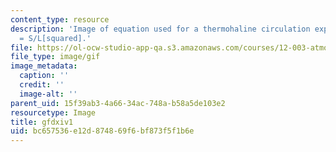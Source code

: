 ```yaml
---
content_type: resource
description: 'Image of equation used for a thermohaline circulation experiment: dh/dt
  = S/L[squared].'
file: https://ol-ocw-studio-app-qa.s3.amazonaws.com/courses/12-003-atmosphere-ocean-and-climate-dynamics-fall-2008/bc657536e12d874869f6bf873f5f1b6e_gfdxiv1.gif
file_type: image/gif
image_metadata:
  caption: ''
  credit: ''
  image-alt: ''
parent_uid: 15f39ab3-4a66-34ac-748a-b58a5de103e2
resourcetype: Image
title: gfdxiv1
uid: bc657536-e12d-8748-69f6-bf873f5f1b6e
---
```

